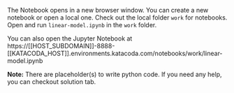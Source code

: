 The Notebook opens in a new browser window. You can create a new notebook or open a local one. Check out the local folder `work` for notebooks. Open and run `linear-model.ipynb` in the `work` folder.

You can also open the Jupyter Notebook at https://[[HOST_SUBDOMAIN]]-8888-[[KATACODA_HOST]].environments.katacoda.com/notebooks/work/linear-model.ipynb

**Note:**
There are placeholder(s) to write python code. If you need any help, you can checkout solution tab.